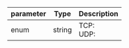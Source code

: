 | parameter | Type | Description |
| ----------- | ----------- |----------- |
| enum  |  string  | TCP: <br/>UDP:   |